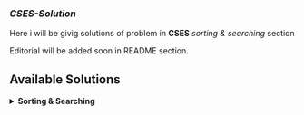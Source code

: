 ### *CSES-Solution*

Here i will be givig solutions of problem in **CSES**  *sorting & searching* section

Editorial will be added soon in README section.

## Available Solutions




<details>
    <summary><b>Sorting & Searching</b></summary>
        <table>
            <tr>
                <th>#</th>
                <th>Problem Title</th>
                <th>Solution Template</th>
            </tr>
            <tr>
                <td>01</td>
                <td>Apartments</td>
                <td><a href="https://github.com/Sahim98/CSES-Solution/blob/main/sorting%20%26%20searching/Apartments.cpp">[Link]</a></td>
            </tr>
        </table>

</details>
